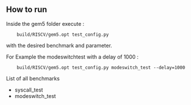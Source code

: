 ## How to run
Inside the gem5 folder execute :
```shell
    build/RISCV/gem5.opt test_config.py
```
with the desired benchmark and parameter. 

For Example the modeswitchtest with a delay of 1000 :

```shell
    build/RISCV/gem5.opt test_config.py modeswitch_test --delay=1000
```
List of all benchmarks
- syscall_test
- modeswitch_test